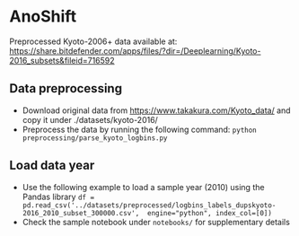 # AnoShift

Preprocessed Kyoto-2006+ data available at:
https://share.bitdefender.com/apps/files/?dir=/Deeplearning/Kyoto-2016_subsets&fileid=716592


## Data preprocessing
* Download original data from https://www.takakura.com/Kyoto_data/ and copy it under ./datasets/kyoto-2016/
* Preprocess the data by running the following command:
    ```python preprocessing/parse_kyoto_logbins.py```
    
## Load data year
* Use the following example to load a sample year (2010) using the Pandas library
    ```df = pd.read_csv('../datasets/preprocessed/logbins_labels_dupskyoto-2016_2010_subset_300000.csv',  engine="python", index_col=[0])```
* Check the sample notebook under ```notebooks/``` for supplementary details
